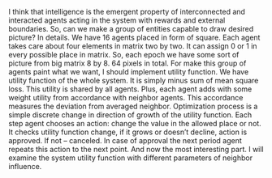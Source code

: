 I think that intelligence is the emergent property of interconnected and interacted agents acting in the system with rewards and external boundaries.
So, can we make a group of entities capable to draw desired picture?
In details. We have 16 agents placed in form of square. Each agent takes care about four elements in matrix two by two. It can assign 0 or 1 in every possible place in matrix. So, each epoch we have some sort of picture from big matrix 8 by 8. 64 pixels in total. 
For make this group of agents paint what we want, I should implement utility function. We have utility function of the whole system. It is simply minus sum of mean square loss. This utility is shared by all agents. 
Plus, each agent adds with some weight utility from accordance with neighbor agents. This accordance measures the deviation from averaged neighbor. 
Optimization process is a simple discrete change in direction of growth of the utility function. Each step agent chooses an action: change the value in the allowed place or not. It checks utility function change, if it grows or doesn’t decline, action is approved. If not – canceled. In case of approval the next period agent repeats this action to the next point. 
And now the most interesting part. I will examine the system utility function with different parameters of neighbor influence. 
